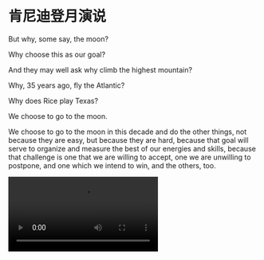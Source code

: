 # 肯尼迪登月演说

But why, some say, the moon? 

Why choose this as our goal? 

And they may well ask why climb the highest mountain? 

Why, 35 years ago, fly the Atlantic? 

Why does Rice play Texas?

We choose to go to the moon. 

We choose to go to the moon in this decade and do the other things, not because they are easy, but because they are hard, because that goal will serve to organize and measure the best of our energies and skills, because that challenge is one that we are willing to accept, one we are unwilling to postpone, and one which we intend to win, and the others, too.

<video controls>
      <source id="mp4" src="https://d1.xf-yun.cn/file/3hyhhyhhyh/%E4%BA%BA%E7%B1%BB%E7%99%BB%E6%9C%8850%E5%B9%B4%E3%80%90%E5%AD%97%E5%B9%95%E7%89%88%E3%80%91%E8%82%AF%E5%B0%BC%E8%BF%AA%E7%99%BB%E6%9C%88%E6%BC%94%E8%AE%B2%E2%80%9C%E6%88%91%E4%BB%AC%E9%80%89%E6%8B%A9%E7%99%BB%E6%9C%88+We+Choose+to+Go+to+the+Moon%E2%80%9D.mp4" type="video/mp4">
</videos>
